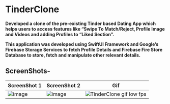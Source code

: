# TinderClone

**Developed a clone of the pre-existing Tinder based Dating App which helps users to access features like “Swipe To Match/Reject, Profile Image and Videos and adding Profiles to “Liked Section”.**

**This application was developed using SwiftUI Framework and Google’s Firebase Storage Services to fetch Profile Details and Firebase Fire Store Database to store, fetch and manipulate other relevant details.**


## ScreenShots-


| **ScreenShot 1**  | **ScreenShot 2** | **Gif** |
| ------------- | ------------- | ------------- |
| ![image](https://user-images.githubusercontent.com/55451558/83666014-e8ce0400-a5e9-11ea-8d82-c2a97c16c958.png)  | ![image](https://user-images.githubusercontent.com/55451558/83666221-364a7100-a5ea-11ea-977c-18cc4b92151c.png)  | ![TinderClone gif low fps](https://user-images.githubusercontent.com/55451558/83667109-8aa22080-a5eb-11ea-98bd-984208f62306.gif) |






